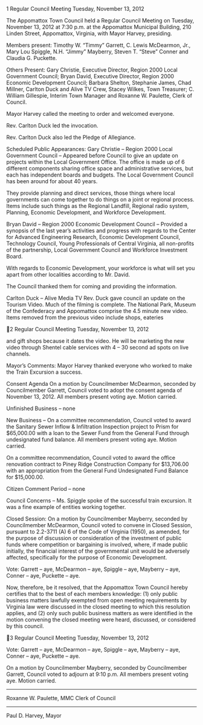 1   Regular Council Meeting
     Tuesday, November 13, 2012

The Appomattox Town Council held a Regular Council Meeting on Tuesday, November
13, 2012 at 7:30 p.m. at the Appomattox Municipal Building, 210 Linden Street,
Appomattox, Virginia, with Mayor Harvey, presiding.

Members present:  Timothy W. “Timmy” Garrett, C. Lewis McDearmon, Jr., Mary Lou
Spiggle, N.H. “Jimmy” Mayberry, Steven T. “Steve” Conner and Claudia G. Puckette.

Others Present:  Gary Christie, Executive Director, Region 2000 Local Government
Council; Bryan David, Executive Director, Region 2000 Economic Development
Council; Barbara Shelton, Stephanie James, Chad Millner, Carlton Duck and Alive TV
Crew, Stacey Wilkes, Town Treasurer; C. William Gillespie, Interim Town Manager and
Roxanne W. Paulette, Clerk of Council.

Mayor Harvey called the meeting to order and welcomed everyone.

Rev. Carlton Duck led the invocation.

Rev. Carlton Duck also led the Pledge of Allegiance.

Scheduled Public Appearances:
Gary Christie – Region 2000 Local Government Council – Appeared before Council to
give an update on projects within the Local Government Office.  The office is made up of
6 different components sharing office space and administrative services, but each has
independent boards and budgets.  The Local Government Council has been around for
about 40 years.

They provide planning and direct services, those things where local governments can
come together to do things on a joint or regional process.
Items include such things as the Regional Landfill, Regional radio system, Planning,
Economic Development, and Workforce Development.

Bryan David – Region 2000 Economic Development Council – Provided a synopsis of
the last year’s activities and progress with regards to the Center for Advanced
Engineering Research, Economic Development Council, Technology Council, Young
Professionals of Central Virginia, all non-profits of the partnership, Local Government
Council and Workforce Investment Board.

With regards to Economic Development, your workforce is what will set you apart from
other localities according to Mr. David.

The Council thanked them for coming and providing the information.

Carlton Duck – Alive Media TV
Rev. Duck gave council an update on the Tourism Video.  Much of the filming is
complete.  The National Park, Museum of the Confederacy and Appomattox comprise the
4.5 minute new video.  Items removed from the previous video include shops, eateries

2   Regular Council Meeting
     Tuesday, November 13, 2012

and gift shops because it dates the video.  He will be marketing the new video through
Shentel cable services with 4 – 30 second ad spots on live channels.

Mayor’s Comments:
Mayor Harvey thanked everyone who worked to make the Train Excursion a success.

Consent Agenda
On a motion by Councilmember McDearmon, seconded by Councilmember Garrett,
Council voted to adopt the consent agenda of November 13, 2012.  All members present
voting aye.  Motion carried.

Unfinished Business – none

New Business –
On a committee recommendation, Council voted to award the Sanitary Sewer Inflow &
Infiltration Inspection project to Prism for $65,000.00 with a loan to the Sewer Fund from
the General Fund through undesignated fund balance.  All members present voting aye.
Motion carried.

On a committee recommendation, Council voted to award the office renovation contract
to Piney Ridge Construction Company for $13,706.00 with an appropriation from the
General Fund Undesignated Fund Balance for $15,000.00.

Citizen Comment Period – none

Council Concerns –
Ms. Spiggle spoke of the successful train excursion.  It was a fine example of entities
working together.

Closed Session:
On a motion by Councilmember Mayberry, seconded by Councilmember McDearmon,
Council voted to convene in Closed Session, pursuant to 2.2-3711 (A) 6 of the Code of
Virginia (1950), as amended, for the purpose of discussion or consideration of the
investment of public funds where competition or bargaining is involved, where, if made
public initially, the financial interest of the governmental unit would be adversely
affected, specifically for the purpose of Economic Development.

Vote:  Garrett – aye, McDearmon – aye, Spiggle – aye, Mayberry – aye, Conner – aye,
Puckette – aye.

Now, therefore, be it resolved, that the Appomattox Town Council hereby certifies that to
the best of each members knowledge:  (1) only public business matters lawfully
exempted from open meeting requirements by Virginia law were discussed in the closed
meeting to which this resolution applies, and (2) only such public business matters as
were identified in the motion convening the closed meeting were heard, discussed, or
considered by this council.

3   Regular Council Meeting
     Tuesday, November 13, 2012

Vote:  Garrett – aye, McDearmon – aye, Spiggle – aye, Mayberry – aye, Conner – aye,
Puckette – aye.

On a motion by Councilmember Mayberry, seconded by Councilmember Garrett,
Council voted to adjourn at 9:10 p.m.  All members present voting aye.  Motion carried.

___________________________________
Roxanne W. Paulette, MMC
Clerk of Council

______________________________
Paul D. Harvey, Mayor

